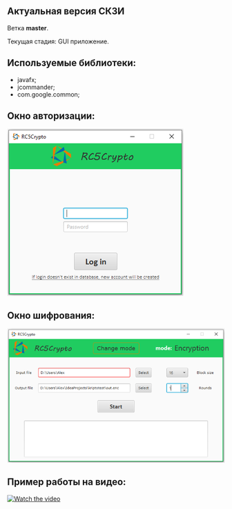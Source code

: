 ## Актуальная версия СКЗИ 
 Ветка **master**.
 
 Текущая стадия: GUI приложение.

## Используемые библиотеки:
* javafx;
* jcommander;
* com.google.common;

## Окно авторизации:

![login.png](assets/login.png)

## Окно шифрования:

![crypto.png](./assets/crypto.png)

## Пример работы на видео:

[![Watch the video](https://img.youtube.com/vi/vnIS6kJiliA/maxresdefault.jpg)](https://youtu.be/vnIS6kJiliA)

